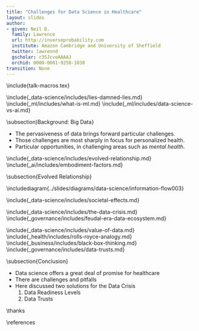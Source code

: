 ```yaml
---
title: "Challenges for Data Science in Healthcare"
layout: slides
author:
- given: Neil D.
  family: Lawrence
  url: http://inverseprobability.com
  institute: Amazon Cambridge and University of Sheffield
  twitter: lawrennd
  gscholar: r3SJcvoAAAAJ
  orchid: 0000-0001-9258-1030
transition: None
---
```


\include{talk-macros.tex}

\include{_data-science/includes/lies-damned-lies.md}
\include{_ml/includes/what-is-ml.md}
\include{_ml/includes/data-science-vs-ai.md}

\subsection)Background: Big Data}

* The pervasiveness of data brings forward particular challenges.
* Those challenges are most sharply in focus for personalized health.
* Particular opportunities, in challenging areas such as *mental health*.

\include{_data-science/includes/evolved-relationship.md}
\include{_ai/includes/embodiment-factors.md}


\subsection{Evolved Relationship}

\includediagram{../slides/diagrams/data-science/information-flow003}

\include{_data-science/includes/societal-effects.md}

\include{_data-science/includes/the-data-crisis.md}
\include{_governance/includes/feudal-era-data-ecosystem.md}

\include{_data-science/includes/value-of-data.md}
\include{_health/includes/rolls-royce-analogy.md}
\include{_business/includes/black-box-thinking.md}
\include{_governance/includes/data-trusts.md}


\subsection{Conclusion} 

* Data science offers a great deal of promise for healthcare
* There are challenges and pitfalls
* Here discussed two solutions for the Data Crisis
    1. Data Readiness Levels
    2. Data Trusts


\thanks

\references
